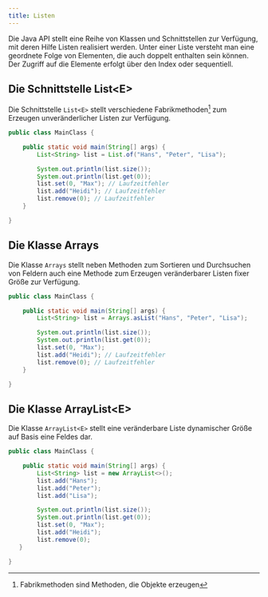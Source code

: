```yaml
---
title: Listen
---
```


Die Java API stellt eine Reihe von Klassen und Schnittstellen zur Verfügung, mit deren Hilfe Listen realisiert werden. Unter einer Liste versteht man eine geordnete Folge von Elementen, die auch doppelt enthalten sein können. Der Zugriff auf die Elemente erfolgt über den Index oder sequentiell.

## Die Schnittstelle List<E\>
Die Schnittstelle `List<E>` stellt verschiedene Fabrikmethoden[^1] zum Erzeugen unveränderlicher Listen zur Verfügung.

```java
public class MainClass {

    public static void main(String[] args) {
        List<String> list = List.of("Hans", "Peter", "Lisa");

        System.out.println(list.size());
        System.out.println(list.get(0));
        list.set(0, "Max"); // Laufzeitfehler
        list.add("Heidi"); // Laufzeitfehler
        list.remove(0); // Laufzeitfehler
    }

}
```

[^1]: Fabrikmethoden sind Methoden, die Objekte erzeugen

## Die Klasse Arrays
Die Klasse `Arrays` stellt neben Methoden zum Sortieren und Durchsuchen von Feldern auch eine Methode zum Erzeugen veränderbarer Listen fixer Größe zur Verfügung.

```java
public class MainClass {

    public static void main(String[] args) {
        List<String> list = Arrays.asList("Hans", "Peter", "Lisa");

        System.out.println(list.size());
        System.out.println(list.get(0));
        list.set(0, "Max");
        list.add("Heidi"); // Laufzeitfehler
        list.remove(0); // Laufzeitfehler
    }

}
```

## Die Klasse ArrayList<E\>
Die Klasse `ArrayList<E>` stellt eine veränderbare Liste dynamischer Größe auf Basis eine Feldes dar.

```java
public class MainClass {

    public static void main(String[] args) {
        List<String> list = new ArrayList<>();
        list.add("Hans");
        list.add("Peter");
        list.add("Lisa");

        System.out.println(list.size());
        System.out.println(list.get(0));
        list.set(0, "Max");
        list.add("Heidi");
        list.remove(0);
   }

}
```
